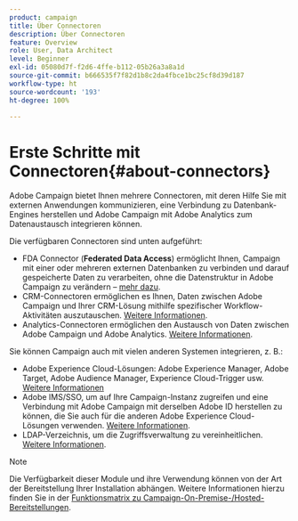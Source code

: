 ```yaml
---
product: campaign
title: Über Connectoren
description: Über Connectoren
feature: Overview
role: User, Data Architect
level: Beginner
exl-id: 05080d7f-f2d6-4ffe-b112-05b26a3a8a1d
source-git-commit: b666535f7f82d1b8c2da4fbce1bc25cf8d39d187
workflow-type: ht
source-wordcount: '193'
ht-degree: 100%

---
```


# Erste Schritte mit Connectoren{#about-connectors}



Adobe Campaign bietet Ihnen mehrere Connectoren, mit deren Hilfe Sie mit externen Anwendungen kommunizieren, eine Verbindung zu Datenbank-Engines herstellen und Adobe Campaign mit Adobe Analytics zum Datenaustausch integrieren können.

Die verfügbaren Connectoren sind unten aufgeführt:

* FDA Connector (**Federated Data Access**) ermöglicht Ihnen, Campaign mit einer oder mehreren externen Datenbanken zu verbinden und darauf gespeicherte Daten zu verarbeiten, ohne die Datenstruktur in Adobe Campaign zu verändern – [mehr dazu](../../installation/using/about-fda.md).
* CRM-Connectoren ermöglichen es Ihnen, Daten zwischen Adobe Campaign und Ihrer CRM-Lösung mithilfe spezifischer Workflow-Aktivitäten auszutauschen. [Weitere Informationen](../../platform/using/crm-connectors.md).
* Analytics-Connectoren ermöglichen den Austausch von Daten zwischen Adobe Campaign und Adobe Analytics. [Weitere Informationen](../../platform/using/gs-aa.md).

Sie können Campaign auch mit vielen anderen Systemen integrieren, z. B.:

* Adobe Experience Cloud-Lösungen: Adobe Experience Manager, Adobe Target, Adobe Audience Manager, Experience Cloud-Trigger usw. [Weitere Informationen](../../integrations/using/about-campaign-integrations.md)
* Adobe IMS/SSO, um auf Ihre Campaign-Instanz zugreifen und eine Verbindung mit Adobe Campaign mit derselben Adobe ID herstellen zu können, die Sie auch für die anderen Adobe Experience Cloud-Lösungen verwenden. [Weitere Informationen](../../integrations/using/about-adobe-id.md).
* LDAP-Verzeichnis, um die Zugriffsverwaltung zu vereinheitlichen. [Weitere Informationen](../../installation/using/connecting-through-ldap.md).

>[!NOTE]
>
>Die Verfügbarkeit dieser Module und ihre Verwendung können von der Art der Bereitstellung Ihrer Installation abhängen. Weitere Informationen hierzu finden Sie in der [Funktionsmatrix zu Campaign-On-Premise-/Hosted-Bereitstellungen](../../installation/using/capability-matrix.md).
